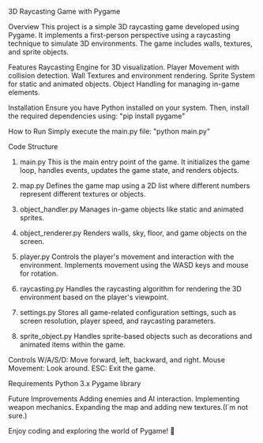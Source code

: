 3D Raycasting Game with Pygame

Overview
This project is a simple 3D raycasting game developed using Pygame. It implements a first-person perspective using a raycasting technique to simulate 3D environments. The game includes walls, textures, and sprite objects.

Features
Raycasting Engine for 3D visualization.
Player Movement with collision detection.
Wall Textures and environment rendering.
Sprite System for static and animated objects.
Object Handling for managing in-game elements.

Installation
Ensure you have Python installed on your system. Then, install the required dependencies using:
"pip install pygame"

How to Run
Simply execute the main.py file:
"python main.py"

Code Structure

1. main.py
This is the main entry point of the game. It initializes the game loop, handles events, updates the game state, and renders objects.

2. map.py
Defines the game map using a 2D list where different numbers represent different textures or objects.

3. object_handler.py
Manages in-game objects like static and animated sprites.

4. object_renderer.py
Renders walls, sky, floor, and game objects on the screen.

5. player.py
Controls the player's movement and interaction with the environment. Implements movement using the WASD keys and mouse for rotation.

6. raycasting.py
Handles the raycasting algorithm for rendering the 3D environment based on the player's viewpoint.

7. settings.py
Stores all game-related configuration settings, such as screen resolution, player speed, and raycasting parameters.

8. sprite_object.py
Handles sprite-based objects such as decorations and animated items within the game.

Controls
W/A/S/D: Move forward, left, backward, and right.
Mouse Movement: Look around.
ESC: Exit the game.

Requirements
Python 3.x
Pygame library

Future Improvements
Adding enemies and AI interaction.
Implementing weapon mechanics.
Expanding the map and adding new textures.(I`m not sure.)

Enjoy coding and exploring the world of Pygame! 🚀
